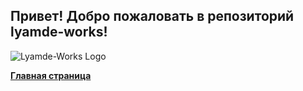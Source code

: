 ## Привет! Добро пожаловать в репозиторий **lyamde-works**!
![Lyamde-Works Logo](https://github.com/milo-src/lyamde-works/blob/main/images/lyamde-works-logo-150x150.png?raw=true)

[**Главная страница**](https://github.com/milo-src/lyamde-works/wiki/home_ru)
